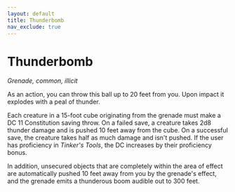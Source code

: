 ```yaml
---
layout: default
title: Thunderbomb
nav_exclude: true
---
```


# Thunderbomb

*Grenade, common, illicit*

As an action, you can throw this ball up to 20 feet from you. Upon impact it explodes with a peal of thunder.

Each creature in a 15-foot cube originating from the grenade must make a DC 11 Constitution saving throw. On a failed  save, a creature takes 2d8 thunder damage and is pushed 10 feet away from the cube. On a successful save, the creature  takes half as much damage and isn't pushed. If the user has proficiency in _Tinker's Tools_, the DC increases by their proficiency bonus.

In addition, unsecured objects that are completely within the area of effect are automatically pushed 10 feet away from you by the grenade's effect, and the grenade emits a thunderous boom audible out to 300 feet.